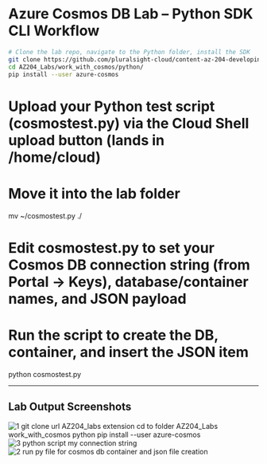 # Azure Cosmos DB Lab – Python SDK CLI Workflow

```bash
# Clone the lab repo, navigate to the Python folder, install the SDK
git clone https://github.com/pluralsight-cloud/content-az-204-developing-solutions-for-microsoft-azure.git AZ204_Labs 
cd AZ204_Labs/work_with_cosmos/python/
pip install --user azure-cosmos
```

# Upload your Python test script (cosmostest.py) via the Cloud Shell upload button (lands in /home/cloud)
# Move it into the lab folder
mv ~/cosmostest.py ./

# Edit cosmostest.py to set your Cosmos DB connection string (from Portal → Keys), database/container names, and JSON payload
# Run the script to create the DB, container, and insert the JSON item
python cosmostest.py

---

## Lab Output Screenshots

![1 git clone url AZ204_labs extension cd to folder AZ204_Labs work_with_cosmos python pip install --user azure-cosmos](https://github.com/user-attachments/assets/decffbcb-6b59-433a-92de-bb446a9096bc)
![3 python script my connection string](https://github.com/user-attachments/assets/3209bbfe-f580-4377-84e5-74569c6c2a83)
![2 run py file for cosmos db container and json file creation](https://github.com/user-attachments/assets/1866af1e-df2c-491d-a3ec-3c4e91880f64)

